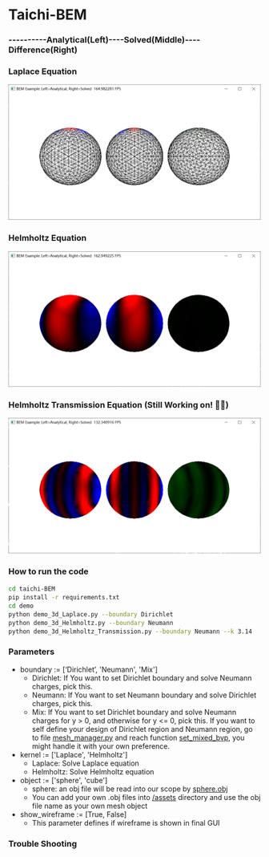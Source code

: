 # Taichi-BEM

### ----------Analytical(Left)----Solved(Middle)----Difference(Right)

### Laplace Equation
<img src="demo/Laplace_solved_Neumann.png" height="270">

### Helmholtz Equation
<img src="demo/Helmholtz_solved_Dirichlet.png" height="270">

### Helmholtz Transmission Equation (Still Working on! 👨‍💻)
<img src="demo/HelmholtzTransmission_solved_Full.png" height="270">


### How to run the code

```bash
cd taichi-BEM
pip install -r requirements.txt
cd demo
python demo_3d_Laplace.py --boundary Dirichlet
python demo_3d_Helmholtz.py --boundary Neumann
python demo_3d_Helmholtz_Transmission.py --boundary Neumann --k 3.14 
```

### Parameters
- boundary := [‘Dirichlet’, 'Neumann', 'Mix']
  - Dirichlet: If You want to set Dirichlet boundary and solve Neumann charges, pick this.
  - Neumann: If You want to set Neumann boundary and solve Dirichlet charges, pick this.
  - Mix: If You want to set Dirichlet boundary and solve Neumann charges for y > 0, and otherwise for y <= 0, pick this. If you want to self define your design of Dirichlet region and Neumann region, go to file [mesh_manager.py](src/managers/mesh_manager.py) and reach function [set_mixed_bvp](src/managers/mesh_manager.py), you might handle it with your own preference.
- kernel := ['Laplace', 'Helmholtz']
  - Laplace: Solve Laplace equation
  - Helmholtz: Solve Helmholtz equation
- object := ['sphere', 'cube']
  - sphere: an obj file will be read into our scope by [sphere.obj](assets/sphere.obj)
  - You can add your own .obj files into [/assets](assets/) directory and use the obj file name as your own mesh object
- show_wireframe := [True, False]
  - This parameter defines if wireframe is shown in final GUI


### Trouble Shooting